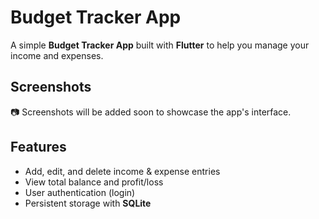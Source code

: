 # Budget Tracker App


A simple **Budget Tracker App** built with **Flutter** to help you manage your income and expenses.
## Screenshots
📷 Screenshots will be added soon to showcase the app's interface.




## Features


- Add, edit, and delete income & expense entries
- View total balance and profit/loss
- User authentication (login)
- Persistent storage with **SQLite**
